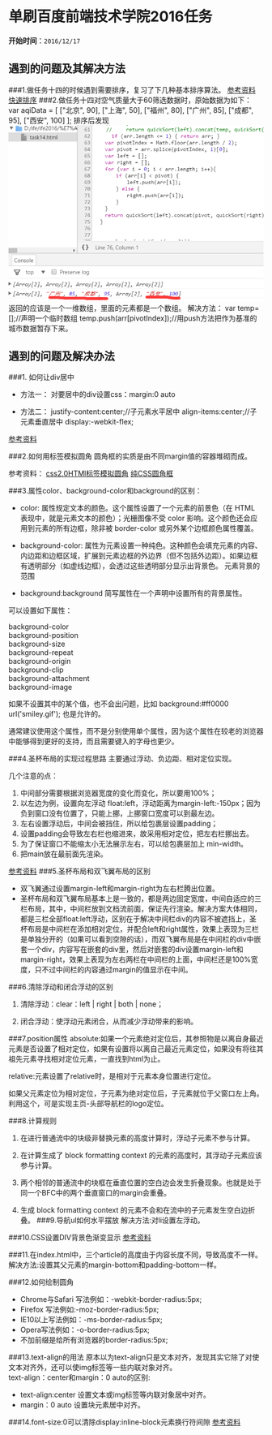# 单刷百度前端技术学院2016任务

**开始时间**：`2016/12/17`

## 遇到的问题及其解决方法
###1.做任务十四的时候遇到需要排序，复习了下几种基本排序算法。
[参考资料](http://blog.csdn.net/fengyinchao/article/details/52667625)
[快速排序](http://www.ruanyifeng.com/blog/2011/04/quicksort_in_javascript.html)
###2.做任务十四对空气质量大于60筛选数据时，原始数据为如下：
var aqiData = [
    ["北京", 90],
    ["上海", 50],
    ["福州", 80],
    ["广州", 85],
    ["成都", 95],
    ["西安", 100]
    ];
排序后发现![14-1](problemsPic/14-1.png)
返回的应该是一个一维数组，里面的元素都是一个数组。
解决方法：
 var temp=[];//声明一个临时数组
 temp.push(arr[pivotIndex]);//用push方法把作为基准的城市数据暂存下来。

## 遇到的问题及解决办法
###1. 如何让div居中
- 方法一：
		对要居中的div设置css：margin:0 auto

- 方法二：
		justify-content:center;//子元素水平居中
		align-items:center;//子元素垂直居中
		display:-webkit-flex;

[参考资料](http://www.cnblogs.com/shenxiaolin/p/5387623.html)

###2.如何用标签模拟圆角
圆角框的实质是由不同margin值的容器堆砌而成。

参考资料：
[css2.0HTMl标签模拟圆角](http://www.imooc.com/video/1766)
[纯CSS圆角框](http://www.cnblogs.com/binyong/archive/2009/11/30/1613376.html) 

###3.属性color、background-color和background的区别：
- color: 属性规定文本的颜色。这个属性设置了一个元素的前景色（在 HTML 表现中，就是元素文本的颜色）；光栅图像不受 color 影响。这个颜色还会应用到元素的所有边框，除非被 border-color 或另外某个边框颜色属性覆盖。
	
- background-color: 属性为元素设置一种纯色。这种颜色会填充元素的内容、内边距和边框区域，扩展到元素边框的外边界（但不包括外边距）。如果边框有透明部分（如虚线边框），会透过这些透明部分显示出背景色。
元素背景的范围
	
- background:background 简写属性在一个声明中设置所有的背景属性。

可以设置如下属性：

background-color <br>
background-position <br>
background-size <br>
background-repeat <br>
background-origin <br>
background-clip <br>
background-attachment <br>
background-image <br>

如果不设置其中的某个值，也不会出问题，比如 background:#ff0000 url('smiley.gif'); 也是允许的。

通常建议使用这个属性，而不是分别使用单个属性，因为这个属性在较老的浏览器中能够得到更好的支持，而且需要键入的字母也更少。

###4.圣杯布局的实现过程思路
主要通过浮动、负边距、相对定位实现。
	
几个注意的点：<br>
1. 中间部分需要根据浏览器宽度的变化而变化，所以要用100%； <br>
2. 以左边为例，设置向左浮动 float:left，浮动距离为margin-left:-150px；因为负到窗口没有位置了，只能上挪，上挪窗口宽度可以到最左边。 <br>
3. 左右设置浮动后，中间会被挡住，所以给包裹层设置padding； <br>
4. 设置padding会导致左右栏也缩进来，故采用相对定位，把左右栏挪出去。 <br>
5. 为了保证窗口不能缩太小无法展示左右，可以给包裹层加上 min-width。 <br>
6. 把main放在最前面先渲染。 <br>

[参考资料](http://www.cnblogs.com/tinyphp/p/4742922.html)
###5.圣杯布局和双飞翼布局的区别
- 双飞翼通过设置margin-left和margin-right为左右栏腾出位置。<br>
- 圣杯布局和双飞翼布局基本上是一致的，都是两边固定宽度，中间自适应的三栏布局，其中，中间栏放到文档流前面，保证先行渲染。解决方案大体相同，都是三栏全部float:left浮动，区别在于解决中间栏div的内容不被遮挡上，圣杯布局是中间栏在添加相对定位，并配合left和right属性，效果上表现为三栏是单独分开的（如果可以看到空隙的话），而双飞翼布局是在中间栏的div中嵌套一个div，内容写在嵌套的div里，然后对嵌套的div设置margin-left和margin-right，效果上表现为左右两栏在中间栏的上面，中间栏还是100%宽度，只不过中间栏的内容通过margin的值显示在中间。

###6.清除浮动和闭合浮动的区别
1. 清除浮动：clear：left | right | both | none；

2. 闭合浮动：使浮动元素闭合，从而减少浮动带来的影响。

###7.position属性
absolute:如果一个元素绝对定位后，其参照物是以离自身最近元素是否设置了相对定位，如果有设置将以离自己最近元素定位，如果没有将往其祖先元素寻找相对定位元素，一直找到html为止。
	
relative:元素设置了relative时，是相对于元素本身位置进行定位。

如果父元素定位为相对定位，子元素为绝对定位后，子元素就位于父窗口左上角。利用这个，可是实现主页-头部导航栏的logo定位。

###8.计算规则
1. 在进行普通流中的块级非替换元素的高度计算时，浮动子元素不参与计算。

2. 在计算生成了 block formatting context 的元素的高度时，其浮动子元素应该参与计算。

3. 两个相邻的普通流中的块框在垂直位置的空白边会发生折叠现象。也就是处于同一个BFC中的两个垂直窗口的margin会重叠。

4. 生成 block formatting context 的元素不会和在流中的子元素发生空白边折叠。
###9.导航ul如何水平摆放
解决方法:对li设置左浮动。	

###10.CSS设置DIV背景色渐变显示
[参考资料](http://jingyan.baidu.com/article/8065f87fed4a3f233124989c.html)

###11.在index.html中，三个article的高度由于内容长度不同，导致高度不一样。
解决方法:设置其父元素的margin-bottom和padding-bottom一样。

###12.如何绘制圆角
- Chrome与Safari 写法例如：-webkit-border-radius:5px;
- Firefox 写法例如:-moz-border-radius:5px;
- IE10以上写法例如：-ms-border-radius:5px;
- Opera写法例如：-o-border-radius:5px;
- 不加前缀是给所有浏览器的border-radius:5px;

###13.text-align的用法
原本以为text-align只是文本对齐，发现其实它除了对使文本对齐外，还可以使img标签等一些内联对象对齐。<br>
text-align：center和margin：0 auto的区别:<br>
- text-align:center 设置文本或img标签等内联对象居中对齐。
- margin：0 auto 设置块元素居中对齐。

###14.font-size:0可以清除display:inline-block元素换行符间隙
[参考资料](http://www.jb51.net/css/100638.html)

